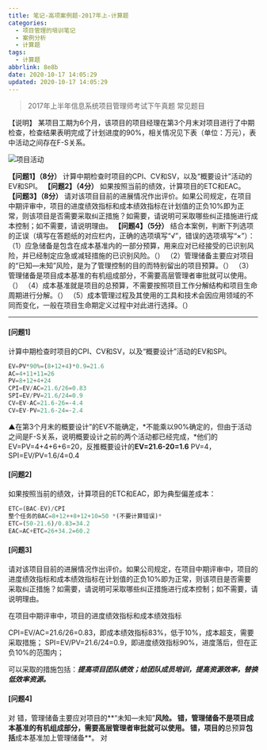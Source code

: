 ```yaml
---
title: 笔记-高项案例题-2017年上-计算题
categories:
  - 项目管理的培训笔记
  - 案例分析
  - 计算题
tags:
  - 计算题
abbrlink: 8e8b
date: 2020-10-17 14:05:29
updated: 2020-10-17 14:05:29
---
```


> 2017年上半年信息系统项目管理师考试下午真题
> 常见题目

【说明】
某项目工期为6个月，该项目的项目经理在第3个月末对项目进行了中期检查，检查结果表明完成了计划进度的90%，相关情况见下表（单位：万元），表中活动之间存在F-S关系。 

![项目活动](https://i.loli.net/2020/10/17/dyIgo4fYmwCtJa7.png)

**【问题1】（8分）**
计算中期检查时项目的CPI、CV和SV，以及“概要设计”活动的EV和SPI。
**【问题2】（4分）**
如果按照当前的绩效，计算项目的ETC和EAC。
**【问题3】（8分）**
请对该项目目前的进展情况作出评价。如果公司规定，在项目中期评审中，项目的进度绩效指标和成本绩效指标在计划值的正负10%即为正常，则该项目是否需要采取纠正措施？如需要，请说明可采取哪些纠正措施进行成本控制；如不需要，请说明理由。
**【问题4】（5分）**
结合本案例，判断下列选项的正误（填写在答题纸的对应栏内，正确的选项填写“√”，错误的选项填写“×”）：
（1）应急储备是包含在成本基准内的一部分预算，用来应对已经接受的已识别风险，并已经制定应急或减轻措施的已识别风险。（）
（2）管理储备主要应对项目的“已知—未知”风险，是为了管理控制的目的而特别留出的项目预算。（）
（3）管理储备是项目成本基准的有机组成部分，不需要高层管理者审批就可以使用。（）
（4）成本基准就是项目的总预算，不需要按照项目工作分解结构和项目生命周期进行分解。（）
（5）成本管理过程及其使用的工具和技术会因应用领域的不同而变化，一般在项目生命期定义过程中对此进行选择。（）

<!-- more -->

---

#### [问题1]

计算中期检查时项目的CPI、CV和SV，以及“概要设计”活动的EV和SPI。

``` javascript
EV=PV*90%=(8+12+4)*0.9=21.6
AC=4+11+11=26
PV=8+12+4+24
CPI=EV/AC=21.6/26=0.83
SPI=EV/PV=21.6/24=0.9
CV=EV-AC=21.6-26=-4.4
CV=EV-PV=21.6-24=-2.4
```

▲在第3个月末的概要设计”的EV不能确定，*不能乘以90%确定的，但由于活动之间是F-S关系，说明概要设计之前的两个活动都已经完成，*他们的EV=PV=4+4+6+6=20，反推概要设计的**EV=21.6-20=1.6**
PV=4，SPI=EV/PV=1.6/4=0.4

#### [问题2]

如果按照当前的绩效，计算项目的ETC和EAC，即为典型偏差成本：

``` javascript
ETC=(BAC-EV)/CPI
整个任务的BAC=8+12++8+12+10=50 *(不要计算错误)*
ETC=(50-21.6)/0.83=34.2
EAC=AC+ETC=26+34.2=60.2
```

#### [问题3]

请对该项目目前的进展情况作出评价。如果公司规定，在项目中期评审中，项目的进度绩效指标和成本绩效指标在计划值的正负10%即为正常，则该项目是否需要采取纠正措施？如需要，请说明可采取哪些纠正措施进行成本控制；如不需要，请说明理由。

在项目中期评审中，项目的进度绩效指标和成本绩效指标

CPI=EV/AC=21.6/26=0.83，即成本绩效指标83%，低于10%，成本超支，需要采取措施；
SPI=EV/PV=21.6/24=0.9，即进度绩效指标90%，进度落后，但在正负10%的范围内；

可以采取的措施包括：***提高项目团队绩效；给团队成员培训，提高资源效率，替换低效率资源。***

#### [问题4]

对
错，管理储备主要应对项目的**“未知—未知”**风险。
错，管理储备不是项目成本基准的有机组成部分，需要高层管理者审批就可以使用。
错，项目的**总预算**包括**成本基准加上管理储备**。
对
